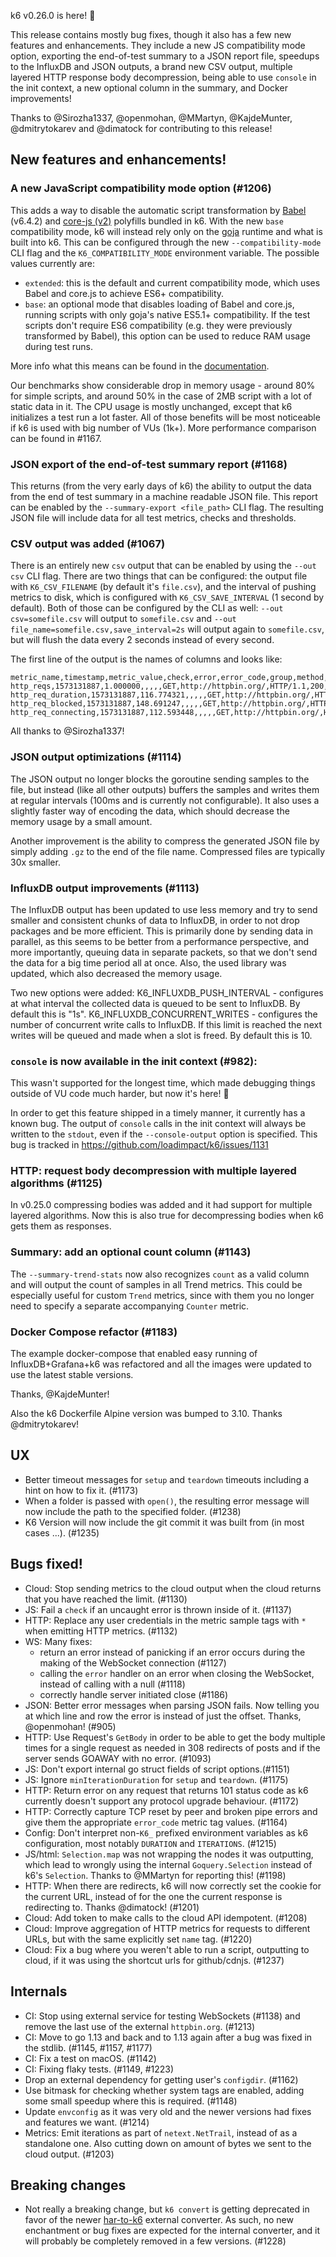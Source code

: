 k6 v0.26.0 is here! :tada:

This release contains mostly bug fixes, though it also has a few new features and enhancements. They include a new JS compatibility mode option, exporting the end-of-test summary to a JSON report file, speedups to the InfluxDB and JSON outputs, a brand new CSV output, multiple layered HTTP response body decompression, being able to use `console` in the init context, a new optional column in the summary, and Docker improvements!


Thanks to  @Sirozha1337, @openmohan, @MMartyn, @KajdeMunter, @dmitrytokarev and @dimatock for contributing to this release!

## New features and enhancements!

### A new JavaScript compatibility mode option (#1206)

This adds a way to disable the automatic script transformation by [Babel](https://babeljs.io/) (v6.4.2) and [core-js (v2)](https://github.com/zloirock/core-js) polyfills bundled in k6. With the new `base` compatibility mode, k6 will instead rely only on the [goja](https://github.com/dop251/goja/) runtime and what is built into k6.
This can be configured through the new `--compatibility-mode` CLI flag and the `K6_COMPATIBILITY_MODE` environment variable. The possible values currently are:

- `extended`: this is the default and current compatibility mode, which uses Babel and core.js to achieve ES6+ compatibility.
- `base`: an optional mode that disables loading of Babel and core.js, running scripts with only goja's native ES5.1+ compatibility. If the test scripts don't require ES6 compatibility (e.g. they were previously transformed by Babel), this option can be used to reduce RAM usage during test runs.

More info what this means can be found in the [documentation](https://docs.k6.io/docs/javascript-compatibility-mode).

Our benchmarks show considerable drop in memory usage - around 80% for simple scripts, and around 50% in the case of 2MB script with a lot of static data in it. The CPU usage is mostly unchanged, except that k6 initializes a test run a lot faster. All of those benefits will be most noticeable if k6 is used with big number of VUs (1k+). More performance comparison can be found in #1167.

### JSON export of the end-of-test summary report (#1168)

This returns (from the very early days of k6) the ability to output the data from the end of test summary in a machine readable JSON file.
This report can be enabled by the `--summary-export <file_path>` CLI flag. The resulting JSON file will include data for all test metrics, checks and thresholds.

### CSV output was added (#1067)

There is an entirely new `csv` output that can be enabled by using the `--out csv` CLI flag. There are two things that can be configured: the output file with `K6_CSV_FILENAME` (by default it's `file.csv`), and the interval of pushing metrics to disk, which is configured with `K6_CSV_SAVE_INTERVAL` (1 second by default). Both of those can be configured by the CLI as well: `--out csv=somefile.csv` will output to `somefile.csv` and `--out file_name=somefile.csv,save_interval=2s` will output again to `somefile.csv`, but will flush the data every 2 seconds instead of every second.

The first line of the output is the names of columns and looks like:
```
metric_name,timestamp,metric_value,check,error,error_code,group,method,name,proto,status,subproto,tls_version,url,extra_tags
http_reqs,1573131887,1.000000,,,,,GET,http://httpbin.org/,HTTP/1.1,200,,,http://httpbin.org/,
http_req_duration,1573131887,116.774321,,,,,GET,http://httpbin.org/,HTTP/1.1,200,,,http://httpbin.org/,
http_req_blocked,1573131887,148.691247,,,,,GET,http://httpbin.org/,HTTP/1.1,200,,,http://httpbin.org/,
http_req_connecting,1573131887,112.593448,,,,,GET,http://httpbin.org/,HTTP/1.1,200,,,http://httpbin.org/,
```

All thanks to @Sirozha1337!


### JSON output optimizations (#1114)

The JSON output no longer blocks the goroutine sending samples to the file, but instead (like all other outputs) buffers the samples and writes them at regular intervals (100ms and is currently not configurable). It also uses a slightly faster way of encoding the data, which should decrease the memory usage by a small amount.

Another improvement is the ability to compress the generated JSON file by simply adding `.gz` to the end of the file name. Compressed files are typically 30x smaller.

### InfluxDB output improvements (#1113)

The InfluxDB output has been updated to use less memory and try to send smaller and consistent chunks of data to InfluxDB, in order to not drop packages and be more efficient. This is primarily done by sending data in parallel, as this seems to be better from a performance perspective, and more importantly, queuing data in separate packets, so that we don't send the data for a big time period all at once. Also, the used library was updated, which also decreased the memory usage.

Two new options were added:
K6_INFLUXDB_PUSH_INTERVAL - configures at what interval the collected data is queued to be sent to InfluxDB. By default this is "1s".
K6_INFLUXDB_CONCURRENT_WRITES - configures the number of concurrent write calls to InfluxDB. If this limit is reached the next writes will be queued and made when a slot is freed. By default this is 10.

### `console` is now available in the init context (#982):

This wasn't supported for the longest time, which made debugging things outside of VU code much harder, but now it's here! :tada:

In order to get this feature shipped in a timely manner, it currently has a known bug. The output of `console` calls in the init context will always be written to the `stdout`, even if the `--console-output` option is specified. This bug is tracked in https://github.com/loadimpact/k6/issues/1131

### HTTP: request body decompression with multiple layered algorithms (#1125)

In v0.25.0 compressing bodies was added and it had support for multiple layered algorithms. Now this is also true for decompressing bodies when k6 gets them as responses.


### Summary: add an optional count column (#1143)

The `--summary-trend-stats` now also recognizes `count` as a valid column and will output the count of samples in all Trend metrics. This could be especially useful for custom `Trend` metrics, since with them you no longer need to specify a separate accompanying `Counter` metric.

### Docker Compose refactor (#1183)

The example docker-compose that enabled easy running of InfluxDB+Grafana+k6 was refactored and all the images were updated to use the latest stable versions.

Thanks, @KajdeMunter!

Also the k6 Dockerfile Alpine version was bumped to 3.10. Thanks @dmitrytokarev!

## UX

* Better timeout messages for `setup` and `teardown` timeouts including a hint on how to fix it. (#1173)
* When a folder is passed with `open()`, the resulting error message will now include the path to the specified folder. (#1238)
* K6 Version will now include the git commit it was built from (in most cases ...). (#1235)

## Bugs fixed!
* Cloud: Stop sending metrics to the cloud output when the cloud returns that you have reached the limit. (#1130)
* JS: Fail a `check` if an uncaught error is thrown inside of it. (#1137)
* HTTP: Replace any user credentials in the metric sample tags with `*` when emitting HTTP metrics. (#1132)
* WS: Many fixes:
  - return an error instead of panicking if an error occurs during the making of the WebSocket connection (#1127)
  - calling the `error` handler on an error when closing the WebSocket, instead of calling with a null (#1118)
  - correctly handle server initiated close (#1186)
* JSON: Better error messages when parsing JSON fails. Now telling you at which line and row the error is instead of just the offset. Thanks, @openmohan! (#905)
* HTTP: Use Request's `GetBody` in order to be able to get the body multiple times for a single request as needed in 308 redirects of posts and if the server sends GOAWAY with no error. (#1093)
* JS: Don't export internal go struct fields of script options.(#1151)
* JS: Ignore `minIterationDuration` for `setup` and `teardown`. (#1175)
* HTTP: Return error on any request that returns 101 status code as k6 currently doesn't support any protocol upgrade behaviour. (#1172)
* HTTP: Correctly capture TCP reset by peer and broken pipe errors and give them the appropriate `error_code` metric tag values. (#1164)
* Config: Don't interpret non-`K6_` prefixed environment variables as k6 configuration, most notably `DURATION` and `ITERATIONS`. (#1215)
* JS/html: `Selection.map` was not wrapping the nodes it was outputting, which lead to wrongly using the internal `Goquery.Selection` instead of k6's `Selection`. Thanks to @MMartyn for reporting this! (#1198)
* HTTP: When there are redirects, k6 will now correctly set the cookie for the current URL, instead of for the one the current response is redirecting to. Thanks @dimatock! (#1201)
* Cloud: Add token to make calls to the cloud API idempotent. (#1208)
* Cloud: Improve aggregation of HTTP metrics for requests to different URLs, but with the same explicitly set `name` tag. (#1220)
* Cloud: Fix a bug where you weren't able to run a script, outputting to cloud, if it was using the shortcut urls for github/cdnjs. (#1237)


## Internals

* CI: Stop using external service for testing WebSockets (#1138) and remove the last use of the external `httpbin.org`. (#1213)
* CI: Move to go 1.13 and back and to 1.13 again after a bug was fixed in the stdlib. (#1145, #1157, #1177)
* CI: Fix a test on macOS. (#1142)
* CI: Fixing flaky tests. (#1149, #1223)
* Drop an external dependency for getting user's `configdir`. (#1162)
* Use bitmask for checking whether system tags are enabled, adding some small speedup where this is required. (#1148)
* Update `envconfig` as it was very old and the newer versions had fixes and features we want. (#1214)
* Metrics: Emit iterations as part of `netext.NetTrail`, instead of as a standalone one. Also cutting down on amount of bytes we sent to the cloud output. (#1203)

## Breaking changes

* Not really a breaking change, but `k6 convert` is getting deprecated in favor of the newer [har-to-k6](https://github.com/loadimpact/har-to-k6) external converter. As such, no new enchantment or bug fixes are expected for the internal converter, and it will probably be completely removed in a few versions. (#1228)

